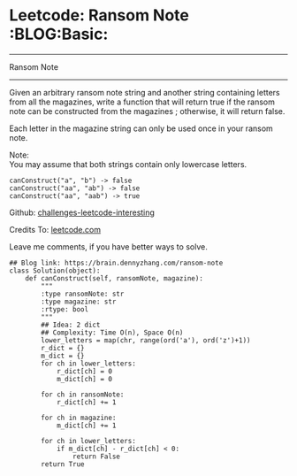 # Leetcode: Ransom Note     :BLOG:Basic:


---

Ransom Note  

---

Given an arbitrary ransom note string and another string containing letters from all the magazines, write a function that will return true if the ransom note can be constructed from the magazines ; otherwise, it will return false.  

Each letter in the magazine string can only be used once in your ransom note.  

Note:  
You may assume that both strings contain only lowercase letters.  

    canConstruct("a", "b") -> false
    canConstruct("aa", "ab") -> false
    canConstruct("aa", "aab") -> true

Github: [challenges-leetcode-interesting](https://github.com/DennyZhang/challenges-leetcode-interesting/tree/master/ransom-note)  

Credits To: [leetcode.com](https://leetcode.com/problems/ransom-note/description/)  

Leave me comments, if you have better ways to solve.  

    ## Blog link: https://brain.dennyzhang.com/ransom-note
    class Solution(object):
        def canConstruct(self, ransomNote, magazine):
            """
            :type ransomNote: str
            :type magazine: str
            :rtype: bool
            """
            ## Idea: 2 dict
            ## Complexity: Time O(n), Space O(n)
            lower_letters = map(chr, range(ord('a'), ord('z')+1))
            r_dict = {}
            m_dict = {}
            for ch in lower_letters:
                r_dict[ch] = 0
                m_dict[ch] = 0
    
            for ch in ransomNote:
                r_dict[ch] += 1
    
            for ch in magazine:
                m_dict[ch] += 1
    
            for ch in lower_letters:
                if m_dict[ch] - r_dict[ch] < 0:
                    return False
            return True
